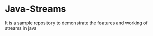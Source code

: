 # Java-Streams
It is a sample repository to demonstrate the features and working of streams in java
